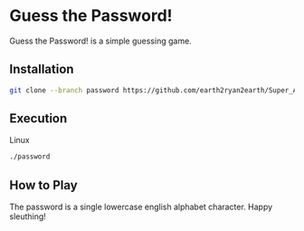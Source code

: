 # Guess the Password!

Guess the Password! is a simple guessing game.

## Installation

```bash
git clone --branch password https://github.com/earth2ryan2earth/Super_AP_Projects.git
```

## Execution

Linux

```bash
./password
```

## How to Play

The password is a single lowercase english alphabet character. Happy sleuthing!
